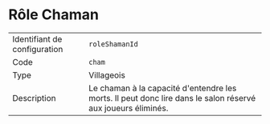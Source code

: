 # Rôle Chaman

|                              |                                                                                                             |
| ---------------------------- | ----------------------------------------------------------------------------------------------------------- |
| Identifiant de configuration | `roleShamanId`                                                                                              |
| Code                         | `cham`                                                                                                      |
| Type                         | Villageois                                                                                                  |
| Description                  | Le chaman à la capacité d'entendre les morts. Il peut donc lire dans le salon réservé aux joueurs éliminés. |
